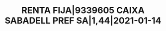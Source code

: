 ---
layout: asset
title: RENTA FIJA|9339605 CAIXA SABADELL PREF SA|1,44|2021-01-14
isin: ES0101339028
---